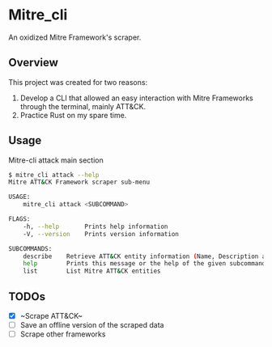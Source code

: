 # Mitre_cli

An oxidized Mitre Framework's scraper.

## Overview

This project was created for two reasons:

1. Develop a CLI that allowed an easy interaction with Mitre Frameworks through the terminal, mainly ATT&CK.
2. Practice Rust on my spare time.

## Usage

Mitre-cli attack main section

```bash
$ mitre_cli attack --help
Mitre ATT&CK Framework scraper sub-menu

USAGE:
    mitre_cli attack <SUBCOMMAND>

FLAGS:
    -h, --help       Prints help information
    -V, --version    Prints version information

SUBCOMMANDS:
    describe    Retrieve ATT&CK entity information (Name, Description and associated data)
    help        Prints this message or the help of the given subcommand(s)
    list        List Mitre ATT&CK entities
```

## TODOs

- [x] ~Scrape ATT&CK~
- [ ] Save an offline version of the scraped data
- [ ] Scrape other frameworks